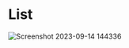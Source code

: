 # List

![Screenshot 2023-09-14 144336](https://github.com/Dhrumit2003/List/assets/141128230/cdaad60f-f34c-4101-bc1b-236f316785e2)
